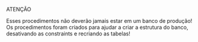 ATENÇÃO 

Esses procedimentos não deverão jamais estar em um banco de produção!
Os procedimentos foram criados para ajudar a criar a estrutura do banco,
desativando as constraints e recriando as tabelas!